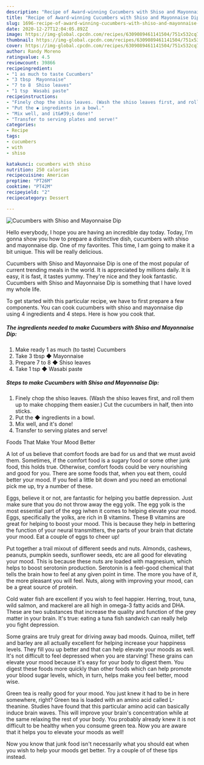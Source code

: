```yaml
---
description: "Recipe of Award-winning Cucumbers with Shiso and Mayonnaise Dip"
title: "Recipe of Award-winning Cucumbers with Shiso and Mayonnaise Dip"
slug: 1696-recipe-of-award-winning-cucumbers-with-shiso-and-mayonnaise-dip
date: 2020-12-27T12:04:05.892Z
image: https://img-global.cpcdn.com/recipes/6309089461141504/751x532cq70/cucumbers-with-shiso-and-mayonnaise-dip-recipe-main-photo.jpg
thumbnail: https://img-global.cpcdn.com/recipes/6309089461141504/751x532cq70/cucumbers-with-shiso-and-mayonnaise-dip-recipe-main-photo.jpg
cover: https://img-global.cpcdn.com/recipes/6309089461141504/751x532cq70/cucumbers-with-shiso-and-mayonnaise-dip-recipe-main-photo.jpg
author: Randy Moreno
ratingvalue: 4.5
reviewcount: 39866
recipeingredient:
- "1 as much to taste Cucumbers"
- "3 tbsp  Mayonnaise"
- "7 to 8  Shiso leaves"
- "1 tsp  Wasabi paste"
recipeinstructions:
- "Finely chop the shiso leaves. (Wash the shiso leaves first, and roll them up to make chopping them easier.) Cut the cucumbers in half, then into sticks."
- "Put the ◆ ingredients in a bowl."
- "Mix well, and it&#39;s done!"
- "Transfer to serving plates and serve!"
categories:
- Recipe
tags:
- cucumbers
- with
- shiso

katakunci: cucumbers with shiso 
nutrition: 250 calories
recipecuisine: American
preptime: "PT26M"
cooktime: "PT42M"
recipeyield: "2"
recipecategory: Dessert

---
```



![Cucumbers with Shiso and Mayonnaise Dip](https://img-global.cpcdn.com/recipes/6309089461141504/751x532cq70/cucumbers-with-shiso-and-mayonnaise-dip-recipe-main-photo.jpg)

Hello everybody, I hope you are having an incredible day today. Today, I'm gonna show you how to prepare a distinctive dish, cucumbers with shiso and mayonnaise dip. One of my favorites. This time, I am going to make it a bit unique. This will be really delicious.

Cucumbers with Shiso and Mayonnaise Dip is one of the most popular of current trending meals in the world. It is appreciated by millions daily. It is easy, it is fast, it tastes yummy. They're nice and they look fantastic. Cucumbers with Shiso and Mayonnaise Dip is something that I have loved my whole life.




To get started with this particular recipe, we have to first prepare a few components. You can cook cucumbers with shiso and mayonnaise dip using 4 ingredients and 4 steps. Here is how you cook that.

<!--inarticleads1-->

##### The ingredients needed to make Cucumbers with Shiso and Mayonnaise Dip:

1. Make ready 1 as much (to taste) Cucumbers
1. Take 3 tbsp ◆ Mayonnaise
1. Prepare 7 to 8 ◆ Shiso leaves
1. Take 1 tsp ◆ Wasabi paste




<!--inarticleads2-->

##### Steps to make Cucumbers with Shiso and Mayonnaise Dip:

1. Finely chop the shiso leaves. (Wash the shiso leaves first, and roll them up to make chopping them easier.) Cut the cucumbers in half, then into sticks.
1. Put the ◆ ingredients in a bowl.
1. Mix well, and it&#39;s done!
1. Transfer to serving plates and serve!




Foods That Make Your Mood Better


A lot of us believe that comfort foods are bad for us and that we must avoid them. Sometimes, if the comfort food is a sugary food or some other junk food, this holds true. Otherwise, comfort foods could be very nourishing and good for you. There are some foods that, when you eat them, could better your mood. If you feel a little bit down and you need an emotional pick me up, try a number of these.

Eggs, believe it or not, are fantastic for helping you battle depression. Just make sure that you do not throw away the egg yolk. The egg yolk is the most essential part of the egg iwhen it comes to helping elevate your mood. Eggs, specifically the yolks, are rich in B vitamins. These B vitamins are great for helping to boost your mood. This is because they help in bettering the function of your neural transmitters, the parts of your brain that dictate your mood. Eat a couple of eggs to cheer up!

Put together a trail mixout of different seeds and nuts. Almonds, cashews, peanuts, pumpkin seeds, sunflower seeds, etc are all good for elevating your mood. This is because these nuts are loaded with magnesium, which helps to boost serotonin production. Serotonin is a feel-good chemical that tells the brain how to feel at any given point in time. The more you have of it, the more pleasant you will feel. Nuts, along with improving your mood, can be a great source of protein.

Cold water fish are excellent if you wish to feel happier. Herring, trout, tuna, wild salmon, and mackerel are all high in omega-3 fatty acids and DHA. These are two substances that increase the quality and function of the grey matter in your brain. It's true: eating a tuna fish sandwich can really help you fight depression. 

Some grains are truly great for driving away bad moods. Quinoa, millet, teff and barley are all actually excellent for helping increase your happiness levels. They fill you up better and that can help elevate your moods as well. It's not difficult to feel depressed when you are starving! These grains can elevate your mood because it's easy for your body to digest them. You digest these foods more quickly than other foods which can help promote your blood sugar levels, which, in turn, helps make you feel better, mood wise.

Green tea is really good for your mood. You just knew it had to be in here somewhere, right? Green tea is loaded with an amino acid called L-theanine. Studies have found that this particular amino acid can basically induce brain waves. This will improve your brain's concentration while at the same relaxing the rest of your body. You probably already knew it is not difficult to be healthy when you consume green tea. Now you are aware that it helps you to elevate your moods as well!

Now you know that junk food isn't necessarily what you should eat when you wish to help your moods get better. Try  a  couple of  of  these  tips  instead.

